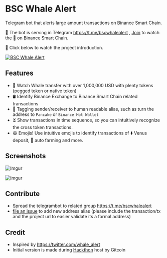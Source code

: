 # BSC Whale Alert
Telegram bot that alerts large amount transactions on Binance Smart Chain.

🐳 The bot is serving in Telegram https://t.me/bscwhalealert , [Join](https://t.me/bscwhalealert) to watch the 🐳 on Binance Smart Chain.

🎥 Click below to watch the project introduction. 

[![BSC Whale Alert](http://img.youtube.com/vi/z82-vfBb8uI/0.jpg)](https://youtu.be/z82-vfBb8uI "BSC Whale Alert")


## Features

- 🐳 Watch Whale transfer with over 1,000,000 USD with plenty tokens (pegged token or native token)
- 🛢 Identify Binance Exchange to Binance Smart Chain related transactions
- 👥 Tagging sender/receiver to human readable alias, such as turn the address to `Pancake` or `Binance Hot Wallet`
- ⏳ Show transactions in time sequence, so you can intuitively recognize the cross token transactions.
- 😃 Emojis! Use intuitive emojis to identify transactions of ⬇️ Venus deposit, 🚜 auto farming and more.

## Screenshots

![Imgur](https://i.imgur.com/dnuh4TC.png)

![Imgur](https://i.imgur.com/sEspUWL.png)

## Contribute

- Spread the telegrambot to related group https://t.me/bscwhalealert
- [file an issue](https://github.com/confbot/bscwhalealert/issues) to add new address alias (please include the transaction/tx and the project url to easier validate its a formal address)

## Credit

- Inspired by https://twitter.com/whale_alert
- Initial version is made during [Hackthon](https://gitcoin.co/issue/binancex/Grant-projects/17/100024656) host by Gitcoin
